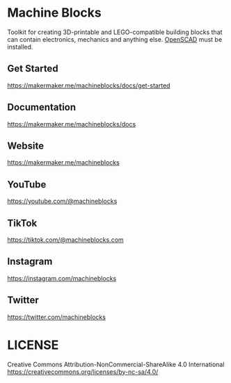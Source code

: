 # Machine Blocks
Toolkit for creating 3D-printable and LEGO-compatible building blocks that can contain electronics, mechanics and anything else. [OpenSCAD](https://openscad.org/) must be installed.

## Get Started
https://makermaker.me/machineblocks/docs/get-started

## Documentation
https://makermaker.me/machineblocks/docs

## Website
https://makermaker.me/machineblocks

## YouTube
https://youtube.com/@machineblocks

## TikTok
https://tiktok.com/@machineblocks.com

## Instagram
https://instagram.com/machineblocks

## Twitter
https://twitter.com/machineblocks

# LICENSE
Creative Commons Attribution-NonCommercial-ShareAlike 4.0 International 
https://creativecommons.org/licenses/by-nc-sa/4.0/
